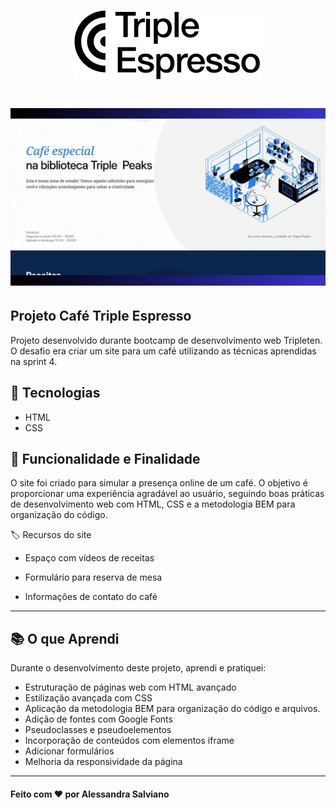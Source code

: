 <h1 align= "center">
<img src= "images/logo_coffeeshop_dark.svg">
</h1>

<h1 align= "center">
<img src= "images/demonstracao.gif">
</h1>

## **Projeto Café Triple Espresso**

Projeto desenvolvido durante bootcamp de desenvolvimento web Tripleten. O desafio era criar um site para um café utilizando as técnicas aprendidas na sprint 4.

## **🚀 Tecnologias**

- HTML
- CSS

## 🎯 Funcionalidade e Finalidade

O site foi criado para simular a presença online de um café. O objetivo é proporcionar uma experiência agradável ao usuário, seguindo boas práticas de desenvolvimento web com HTML, CSS e a metodologia BEM para organização do código.

🏷️ Recursos do site

- Espaço com vídeos de receitas

- Formulário para reserva de mesa

- Informações de contato do café

---

## 📚 O que Aprendi

Durante o desenvolvimento deste projeto, aprendi e pratiquei:

- Estruturação de páginas web com HTML avançado
- Estilização avançada com CSS
- Aplicação da metodologia BEM para organização do código e arquivos.
- Adição de fontes com Google Fonts
- Pseudoclasses e pseudoelementos
- Incorporação de conteúdos com elementos iframe
- Adicionar formulários
- Melhoria da responsividade da página

---

#### Feito com ❤️ por Alessandra Salviano
